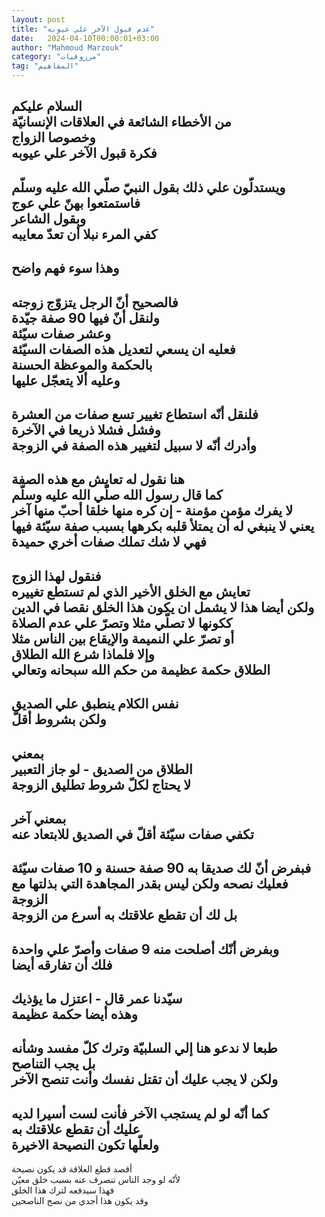 ```yaml
---
layout: post
title: "عدم قبول الآخر علي عيوبه"
date:   2024-04-10T00:00:01+03:00
author: "Mahmoud Marzouk"
category: "مرزوقيات"
tag: "المفاهيم"
---
```



السلام عليكم  
من الأخطاء الشائعة في العلاقات الإنسانيّة  
وخصوصا الزواج  
فكرة قبول الآخر علي عيوبه  
-  
ويستدلّون علي ذلك بقول النبيّ صلّي الله عليه وسلّم  
فاستمتعوا بهنّ علي عوج  
وبقول الشاعر  
كفي المرء نبلا أن تعدّ معايبه  
-  
وهذا سوء فهم واضح  
-  
فالصحيح أنّ الرجل يتزوّج زوجته  
ولنقل أنّ فيها 90 صفة جيّدة  
وعشر صفات سيّئة  
فعليه ان يسعي لتعديل هذه الصفات السيّئة  
بالحكمة والموعظة الحسنة  
وعليه ألا يتعجّل عليها  
-  
فلنقل أنّه استطاع تغيير تسع صفات من العشرة  
وفشل فشلا ذريعا في الآخرة  
وأدرك أنّه لا سبيل لتغيير هذه الصفة في الزوجة  
-  
هنا نقول له تعايش مع هذه الصفة  
كما قال رسول الله صلّي الله عليه وسلّم  
لا يفرك مؤمن مؤمنة - إن كره منها خلقا أحبّ منها
آخر  
يعني لا ينبغي له أن يمتلأ قلبه بكرهها بسبب صفة سيّئة
فيها  
فهي لا شك تملك صفات أخري حميدة  
-  
فنقول لهذا الزوج  
تعايش مع الخلق الأخير الذي لم تستطع تغييره  
ولكن أيضا هذا لا يشمل ان يكون هذا الخلق نقصا في
الدين  
ككونها لا تصلّي مثلا وتصرّ علي عدم الصلاة  
أو تصرّ علي النميمة والإيقاع بين الناس مثلا  
وإلا فلماذا شرع الله الطلاق  
الطلاق حكمة عظيمة من حكم الله سبحانه وتعالي  
-  
نفس الكلام ينطبق علي الصديق  
ولكن بشروط أقلّ  
-  
بمعني  
الطلاق من الصديق - لو جاز التعبير  
لا يحتاج لكلّ شروط تطليق الزوجة  
-  
بمعني آخر  
تكفي صفات سيّئة أقلّ في الصديق للابتعاد عنه  
-  
فبفرض أنّ لك صديقا به 90 صفة حسنة و 10 صفات سيّئة  
فعليك نصحه ولكن ليس بقدر المجاهدة التي بذلتها مع
الزوجة  
بل لك أن تقطع علاقتك به أسرع من الزوجة  
-  
وبفرض أنّك أصلحت منه 9 صفات وأصرّ علي واحدة  
فلك أن تفارقه أيضا  
-  
سيّدنا عمر قال - اعتزل ما يؤذيك  
وهذه أيضا حكمة عظيمة  
-  
طبعا لا ندعو هنا إلي السلبيّة وترك كلّ مفسد وشأنه  
بل يجب التناصح  
ولكن لا يجب عليك أن تقتل نفسك وأنت تنصح الآخر  
-  
كما أنّه لو لم يستجب الآخر فأنت لست أسيرا لديه  
عليك أن تقطع علاقتك به  
ولعلّها تكون النصيحة الاخيرة  
-  
أقصد قطع العلاقة قد يكون نصيحة  
لأنّه لو وجد الناس تنصرف عنه بسبب خلق معيّن  
فهذا سيدفعه لترك هذا الخلق  
وقد يكون هذا أجدي من نصح الناصحين
